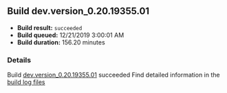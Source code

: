 ## Build dev.version_0.20.19355.01
- **Build result:** `succeeded`
- **Build queued:** 12/21/2019 3:00:01 AM
- **Build duration:** 156.20 minutes
### Details
Build [dev.version_0.20.19355.01](https://winappstudio.visualstudio.com/web/build.aspx?pcguid=a4ef43be-68ce-4195-a619-079b4d9834c2&builduri=vstfs%3a%2f%2f%2fBuild%2fBuild%2f32441) succeeded
Find detailed information in the [build log files]()
